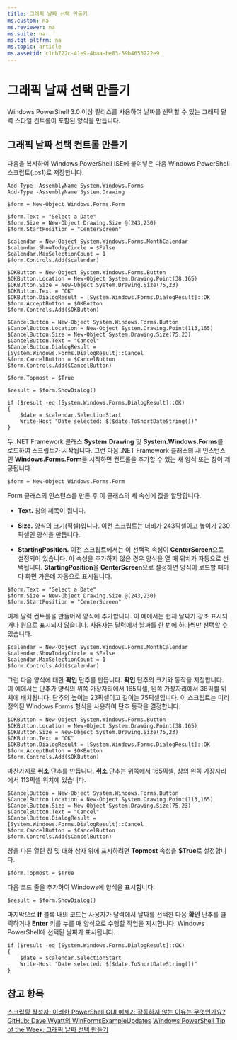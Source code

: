 ```yaml
---
title: 그래픽 날짜 선택 만들기
ms.custom: na
ms.reviewer: na
ms.suite: na
ms.tgt_pltfrm: na
ms.topic: article
ms.assetid: c1cb722c-41e9-4baa-be83-59b4653222e9
---
```

# 그래픽 날짜 선택 만들기
Windows PowerShell 3.0 이상 릴리스를 사용하여 날짜를 선택할 수 있는 그래픽 달력 스타일 컨트롤이 포함된 양식을 만듭니다.

## 그래픽 날짜 선택 컨트롤 만들기
다음을 복사하여 Windows PowerShell ISE에 붙여넣은 다음 Windows PowerShell 스크립트(.ps1)로 저장합니다.

```
Add-Type -AssemblyName System.Windows.Forms
Add-Type -AssemblyName System.Drawing

$form = New-Object Windows.Forms.Form 

$form.Text = "Select a Date" 
$form.Size = New-Object Drawing.Size @(243,230) 
$form.StartPosition = "CenterScreen"

$calendar = New-Object System.Windows.Forms.MonthCalendar 
$calendar.ShowTodayCircle = $False
$calendar.MaxSelectionCount = 1
$form.Controls.Add($calendar) 

$OKButton = New-Object System.Windows.Forms.Button
$OKButton.Location = New-Object System.Drawing.Point(38,165)
$OKButton.Size = New-Object System.Drawing.Size(75,23)
$OKButton.Text = "OK"
$OKButton.DialogResult = [System.Windows.Forms.DialogResult]::OK
$form.AcceptButton = $OKButton
$form.Controls.Add($OKButton)

$CancelButton = New-Object System.Windows.Forms.Button
$CancelButton.Location = New-Object System.Drawing.Point(113,165)
$CancelButton.Size = New-Object System.Drawing.Size(75,23)
$CancelButton.Text = "Cancel"
$CancelButton.DialogResult = [System.Windows.Forms.DialogResult]::Cancel
$form.CancelButton = $CancelButton
$form.Controls.Add($CancelButton)

$form.Topmost = $True

$result = $form.ShowDialog() 

if ($result -eq [System.Windows.Forms.DialogResult]::OK)
{
    $date = $calendar.SelectionStart
    Write-Host "Date selected: $($date.ToShortDateString())"
}
```

두 .NET Framework 클래스 **System.Drawing** 및 **System.Windows.Forms**를 로드하여 스크립트가 시작됩니다. 그런 다음 .NET Framework 클래스의 새 인스턴스인 **Windows.Forms.Form**을 시작하면 컨트롤을 추가할 수 있는 새 양식 또는 창이 제공됩니다.

```
$form = New-Object Windows.Forms.Form
```

Form 클래스의 인스턴스를 만든 후 이 클래스의 세 속성에 값을 할당합니다.

-   **Text.** 창의 제목이 됩니다.

-   **Size.** 양식의 크기(픽셀)입니다. 이전 스크립트는 너비가 243픽셀이고 높이가 230픽셀인 양식을 만듭니다.

-   **StartingPosition.** 이전 스크립트에서는 이 선택적 속성이 **CenterScreen**으로 설정되어 있습니다. 이 속성을 추가하지 않은 경우 양식을 열 때 위치가 자동으로 선택됩니다. **StartingPosition**을 **CenterScreen**으로 설정하면 양식이 로드할 때마다 화면 가운데 자동으로 표시됩니다.

```
$form.Text = "Select a Date" 
$form.Size = New-Object Drawing.Size @(243,230) 
$form.StartPosition = "CenterScreen"
```

이제 달력 컨트롤을 만들어서 양식에 추가합니다. 이 예에서는 현재 날짜가 강조 표시되거나 원으로 표시되지 않습니다. 사용자는 달력에서 날짜를 한 번에 하나씩만 선택할 수 있습니다.

```
$calendar = New-Object System.Windows.Forms.MonthCalendar 
$calendar.ShowTodayCircle = $False
$calendar.MaxSelectionCount = 1
$form.Controls.Add($calendar)
```

그런 다음 양식에 대한 **확인** 단추를 만듭니다. **확인** 단추의 크기와 동작을 지정합니다. 이 예에서는 단추가 양식의 위쪽 가장자리에서 165픽셀, 왼쪽 가장자리에서 38픽셀 위치에 배치됩니다. 단추의 높이는 23픽셀이고 길이는 75픽셀입니다. 이 스크립트는 미리 정의된 Windows Forms 형식을 사용하여 단추 동작을 결정합니다.

```
$OKButton = New-Object System.Windows.Forms.Button
$OKButton.Location = New-Object System.Drawing.Point(38,165)
$OKButton.Size = New-Object System.Drawing.Size(75,23)
$OKButton.Text = "OK"
$OKButton.DialogResult = [System.Windows.Forms.DialogResult]::OK
$form.AcceptButton = $OKButton
$form.Controls.Add($OKButton)
```

마찬가지로 **취소** 단추를 만듭니다. **취소** 단추는 위쪽에서 165픽셀, 창의 왼쪽 가장자리에서 113픽셀 위치에 있습니다.

```
$CancelButton = New-Object System.Windows.Forms.Button
$CancelButton.Location = New-Object System.Drawing.Point(113,165)
$CancelButton.Size = New-Object System.Drawing.Size(75,23)
$CancelButton.Text = "Cancel"
$CancelButton.DialogResult = [System.Windows.Forms.DialogResult]::Cancel
$form.CancelButton = $CancelButton
$form.Controls.Add($CancelButton)
```

창을 다른 열린 창 및 대화 상자 위에 표시하려면 **Topmost** 속성을 **$True**로 설정합니다.

```
$form.Topmost = $True
```

다음 코드 줄을 추가하여 Windows에 양식을 표시합니다.

```
$result = $form.ShowDialog()
```

마지막으로 **If** 블록 내의 코드는 사용자가 달력에서 날짜를 선택한 다음 **확인** 단추를 클릭하거나 **Enter** 키를 누를 때 양식으로 수행할 작업을 지시합니다. Windows PowerShell에 선택된 날짜가 표시됩니다.

```
if ($result -eq [System.Windows.Forms.DialogResult]::OK)
{
    $date = $calendar.SelectionStart
    Write-Host "Date selected: $($date.ToShortDateString())"
}
```

## 참고 항목
[스크립팅 작성자: 이러한 PowerShell GUI 예제가 작동하지 않는 이유는 무엇인가요?](http://go.microsoft.com/fwlink/?LinkId=506644)
[GitHub: Dave Wyatt의 WinFormsExampleUpdates](https://github.com/dlwyatt/WinFormsExampleUpdates)
[Windows PowerShell Tip of the Week: 그래픽 날짜 선택 만들기](http://technet.microsoft.com/library/ff730942.aspx)



<!--HONumber=Apr16_HO1-->


